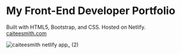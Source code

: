 # My Front-End Developer Portfolio
Built with HTML5, Bootstrap, and CSS. Hosted on Netlify.<br>
[caiteesmith.com](caiteesmith.com)

![caiteesmith netlify app_ (2)](https://user-images.githubusercontent.com/7319667/214426947-b0144666-fcaf-41c1-996f-d7b076f5dc8c.png)
